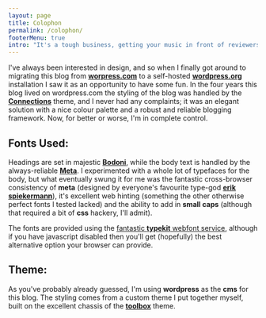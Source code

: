 ```yaml
---
layout: page
title: Colophon
permalink: /colophon/
footerMenu: true
intro: "It's a tough business, getting your music in front of reviewers. I know, I've tried it myself and had both good and bad responses and, inevitably, far more cases of no-response-at-all than either of the former."
---
```


I've always been interested in design, and so when I finally got around to migrating this blog from **[worpress.com](http://wordpress.com/)** to a self-hosted **[wordpress.org](http://wordpress.org/)** installation I saw it as an opportunity to have some fun. In the four years this blog lived on wordpress.com the styling of the blog was handled by the **[Connections](http://theme.wordpress.com/themes/connections/)** theme, and I never had any complaints; it was an elegant solution with a nice colour palette and a robust and reliable blogging framework. Now, for better or worse, I'm in complete control.

## Fonts Used:

Headings are set in majestic **[Bodoni](http://www.p22.com/Lanston/bodoni.html)**, while the body text is handled by the always-reliable **[Meta](http://www.fontshop.com/fontlist/super_families/ff_meta_sans_ff_meta_serif/)**. I experimented with a whole lot of typefaces for the body, but what eventually swung it for me was the fantastic cross-browser consistency of **meta** (designed by everyone's favourite type-god **[erik spiekermann](http://spiekermann.com/en/)**), it's excellent web hinting (something the other otherwise perfect fonts I tested lacked) and the ability to add in **small caps** (although that required a bit of **css** hackery, I'll admit).

The fonts are provided using the [fantastic **typekit** webfont service](https://typekit.com/), although if you have javascript disabled then you'll get (hopefully) the best alternative option your browser can provide.

## Theme:

As you've probably already guessed, I'm using **wordpress** as the **cms** for this blog. The styling comes from a custom theme I put together myself, built on the excellent chassis of the **[toolbox](http://wordpress.org/extend/themes/toolbox)** theme.